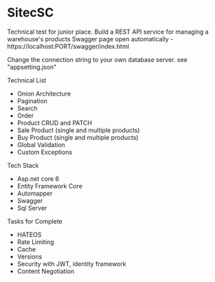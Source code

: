 # SitecSC

Technical test for junior place. 
Build a REST API service for managing a warehouse's products
Swagger page open automatically - https://localhost:PORT/swagger/index.html

Change the connection string to your own database server. see "appsetting.json"

Technical List

- Onion Architecture
- Pagination
- Search
- Order
- Product CRUD and PATCH
- Sale Product (single and multiple products)
- Buy Product (single and multiple products)
- Global Validation
- Custom Exceptions

Tech Stack

- Asp.net core 6
- Entity Framework Core
- Automapper
- Swagger
- Sql Server

Tasks for Complete
- HATEOS
- Rate Limiting
- Cache
- Versions
- Security with JWT, identity framework
- Content Negotiation
